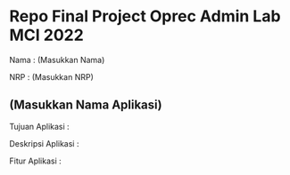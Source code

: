 # Repo Final Project Oprec Admin Lab MCI 2022

Nama  : (Masukkan Nama)

NRP   : (Masukkan NRP)
  
## (Masukkan Nama Aplikasi)

Tujuan Aplikasi     :

Deskripsi Aplikasi  :

Fitur Aplikasi      :

